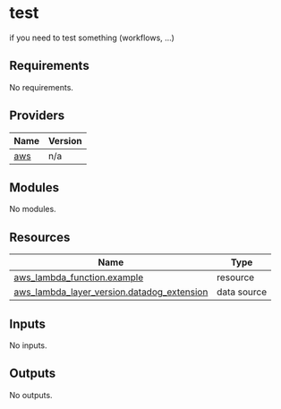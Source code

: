 # test
if you need to test something (workflows, ...)

<!-- BEGIN_TF_DOCS -->
## Requirements

No requirements.

## Providers

| Name | Version |
|------|---------|
| <a name="provider_aws"></a> [aws](#provider\_aws) | n/a |

## Modules

No modules.

## Resources

| Name | Type |
|------|------|
| [aws_lambda_function.example](https://registry.terraform.io/providers/hashicorp/aws/latest/docs/resources/lambda_function) | resource |
| [aws_lambda_layer_version.datadog_extension](https://registry.terraform.io/providers/hashicorp/aws/latest/docs/data-sources/lambda_layer_version) | data source |

## Inputs

No inputs.

## Outputs

No outputs.
<!-- END_TF_DOCS -->